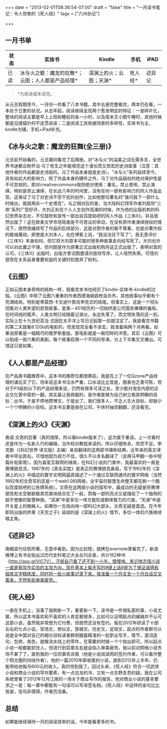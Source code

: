 +++
date = "2013-02-01T08:36:54-07:00"
draft = "false"
title = "一月读书笔记：令人惊艳的《死人经》"
tags = ["六州杂记"]

+++
## 一月书单

|  状态   | 实体书  |  Kindle   | 手机  |  iPAD   |
|  -------  | ----  |  ----  | ----  |  ----  |
|  已读   | 冰与火之歌：魔龙的狂舞*；云图；人人都是产品经理*  |  深渊上的火；云图；天渊*   | 死人经*  |  述异记   |
> *为续读或未读完。

从元旦假期至今，一月份一共看了八本书籍，其中五册完整看完，两本仍在看，一本处于日更的状况。从去年起，阅读继续呈现两个愈发明显的特征：一是碎片化，整块的阅读主要是早上上班和睡前的各一小时，以及周末王小图午睡时，其他时候都是见缝插针的不连贯阅读；二是阅读工具依据场景的多样性，实体书为主，kindle为辅，手机+iPad补充。


## 《冰与火之歌：魔龙的狂舞(全三册)》

元旦前开始看的，元旦期间看完了后两册。对“冰与火”的溢美之词无需多言，全世界书迷都企盼乔治·马丁有生之年能填完这个漫长而又恢宏的史诗故事（注意：其他作者的作品都是史诗般的，马丁作品本身就是史诗）。“冰与火”系列延续至今，具有如此大的影响力，除了作品本身的硬件之外，马丁对作品版权的绝对保护性是不可忽视的，即对creativecommons规则绝对使用：署名，禁止使用，禁止演绎。特别是禁止演绎，在长达八年的时间里，没有任何一部有影响力的同人作品出现，这保证了马丁对史诗不受干扰的创作，比如他那句著名的“谁问我下一部什么时候出，我就再杀一个史塔克”。与之相对应的是，当大陆科幻领军作者刘慈欣“三体”系列广受好评，大刘正处在个人人生创作高潮的时候，作为他的出版机构的科幻世界杂志社，不仅鼓吹和宣传一部出自百度贴吧的同人作品《三体X》，并且居然出版了！这在欧美文学市场简直是不可思议的举动，在没有原作者演绎授权的情况下，居然改编续写了作品的后续部分，这是对原作者的极不尊重，也是对著作权的极端蔑视。即使是大刘本人，也在博客上说，“我没法往下写了”。我无意评价《三体X》本身如何，但它将大刘原本可能的很多种故事走向给写死了。大刘也许可以对此置之不理，但问题是作为原著正式出版机构将这正式出版了，表明对其的认可。《三体X》出版时，出版方曾试图邀请刘慈欣写序，让人哑然失笑。可惜刘慈欣在关系自身重要权益的关键时刻放弃了权利。

## 《云图》

正如云图本身奇特的结构一样，我看完本书也经历了kindle-实体书-kindle的过程。《云图》中除了云图六重奏的作者西德海姆吞枪自杀外，其他故事似乎都有个完满结局，特别是蒂莫西·卡文迪什那肖申克式的结尾。但事实上，这是一个彻头彻尾对人类失望的悲观故事。星美－451经历的一切始终是公司国赤裸裸的骗局。在时间线的尾声，人类文明已经随着记录仪，永远失落了。而文明失落的这一刻，实际上在十九世纪亚当·尤因在太平洋上写日记起那一刻就注定了。我是看完书籍的第二天就看8.12Gb的电影的，但发现完全看不进去，我准备隔两个月再看。如果说原著是一幅精巧的俄罗斯套娃，那电影就是一碗切碎的洋葱。其实《云图》可以拍成一部六集的美剧，每个故事启用一个不同的导演，分上下半集交叉播出。可惜这只是如果。

## 《人人都是产品经理》

在产品类书籍推荐中，这本书的推荐位都很靠前，我是在上了一位Qzone产品经理的课后买了它。坦率说这本书注水严重，口水话比比皆是，图表也乏善可陈，但对于P3级别以下的产品经理来说，仍然有很多可读之处，至少能对淘宝内部的企业文化管中窥豹一翻。其实最让我佩服的，是作者能够为自己树立极其明确的目标：出书，于是不停地攒博文，于是出了。我们很多人，不乏人生大目标，却缺少一个个明确的小目标。这本书主要是放在公司，午休时抽空翻翻，还没看完。


## 《深渊上的火》《天渊》

弗诺·文奇的巨著（真的很厚，所以看kindle版本了），这次属于重读。上一次看时还是作为一名新入行的编辑，当作校对教程来读的，所以仔细有余，欣赏不足。李克勤（《科幻世界·译文版》主编）亲自翻译的这两部书堪称经典，近年来的英文译者中罕出其右。可惜他因为视力不佳，很久不以本名翻译了（会用马甲翻一些中短篇补贴家用）。因为喜爱互联网的缘故，在科幻小说的门类中，我最喜欢的一直是赛博朋克流，1987年的《真名实姓》是真正的赛博朋克鼻祖，写于1992年的《深渊上的火》中描述的寰宇文明网逼真描述了一个通过互联网通讯的寰宇网络（当然1992年的文奇写的还是一个web1.0的网络，全宇宙的智慧生命整天都在刷一个酷似百度贴吧的公告牌系统）。文奇在这两部小说的描写中，最成功的无疑是将赛博朋克和太空歌剧极其完美地结合在了一起，而每一部的亮点又是描绘了一个独特的超乎想像的智慧种族。“深渊”中是多位一体方能形成群体智力的爪族，“天渊”中是开关星上的蜘蛛人。如果你一生指向啃一部科幻大部头，文奇无疑是首选。在今年即将出版的终章《天空之子》延续的是《深渊上的火》情节，多位一体的爪族继续唱主角。

## 《述异记》

南朝梁代任昉所著，无意中看到，因为比较短，就拷在evernote里看完了。新浪微博上有书女贴出过历代史料笔记大全丛刊总表，共计162种书（http://goo.gl/ViC7V），汗颜自己看了还不到一小半，慢慢啃。笔记体志怪小说一直是我写作实验的主攻方向，现在基本上每天写的#键上话#是为了保证语感和锻炼文字精炼度，同时将一些小故事记录下来。我准备一个月文言一个月白话交叉着来，不然有些审美疲劳。


## 《死人经》
一直在手机上，没事了就刷新一下，看更新一下。读书是一件很私密的事，小说尤甚，所以这本书喜欢和不喜欢的人肯定都很多，比如可以证明起点的编辑并不认可这部小说，虽然我非常想为它付费，但居然还没有签约。我在2012年研读了十部左右的七点小说，官场文，修仙文，穿越文，历史文，足球文，起点的作者群可以说是全中国对自己的细分目标读者群把握最精准的一批职业写手，情节，遣词造句，包袱，角色，就像流水线上的零件，在需要的时候一个个抛出即可。所以起点小说一般都能抓住人，但进行到百章左右就会陷入审美疲劳。我以前对网络小说市场不甚了了，直到我的一位同事告诉我（他是小说阅读网的签约作者，可以看作整个网文圈的四线作者），他的一篇2010年即收尾的小说，直到2012年上半年，仍能带给他每月600元的收入。真的惊到我了。回过头来，《死人经》符合一切武侠小说和商业小说的写作要素，有一点古龙的冷，又有一点东野圭吾的疑。我在公司系统里看了2012年12月江南的一场关于商业写作的报告，他对商业小说的基本要求之一是：每一章中都能有一句话可以写进签名档。《死人经》中这样的金句比比皆是，佳句非偶得，作者历沧桑。


## 总结
如果能继续保持一月的阅读效率的话，今年能看更多的书。